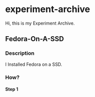 # experiment-archive
Hi, this is my Experiment Archive.
## Fedora-On-A-SSD
### Description
I Installed Fedora on a SSD.
### How?
#### Step 1
